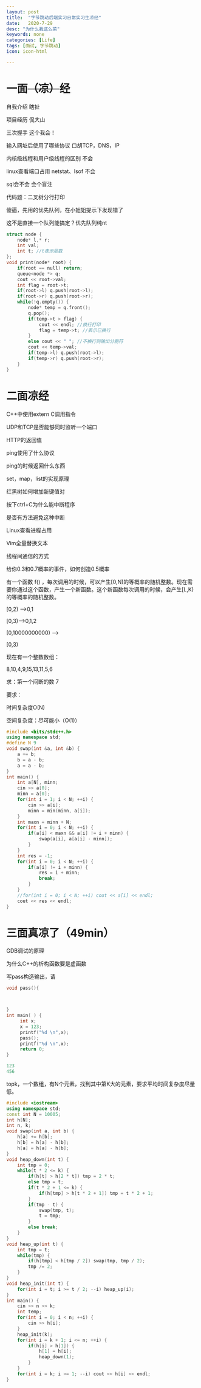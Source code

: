 ```yaml
---
layout: post
title:  "字节跳动后端实习日常实习生凉经"
date:   2020-7-29
desc: "为什么我这么菜"
keywords: none
categories: [Life]
tags: [面试, 字节跳动]
icon: icon-html

---
```


# 一面~~（凉）~~经

自我介绍 瞎扯

项目经历 侃大山

三次握手 这个我会！

输入网址后使用了哪些协议 口胡TCP，DNS，IP

内核级线程和用户级线程的区别 不会

linux查看端口占用 netstat、lsof 不会

sql会不会 会个盲注

代码题：二叉树分行打印 

傻逼，先用的优先队列，在小姐姐提示下发现错了

这不是直接一个队列能搞定？优先队列纯nt

```c++
struct node {
    node* l,* r;
    int val;
    int t; //t表示层数
};
void print(node* root) {
    if(root == null) return;
    queue<node *> q;
    cout << root->val;
    int flag = root->t;
    if(root->l) q.push(root->l);
    if(root->r) q.push(root->r);
    while(!q.empty()) {
        node* temp = q.front();
        q.pop();
        if(temp->t > flag) {
            cout << endl; //换行打印
            flag = temp->t;	//表示已换行
        }
        else cout << " "; //不换行则输出分割符
        cout << temp->val;
        if(temp->l) q.push(root->l);
        if(temp->r) q.push(root->r);
    }
}
```

# 二面凉经

C++中使用extern C调用指令

UDP和TCP是否能够同时监听一个端口

HTTP的返回值

ping使用了什么协议

ping的时候返回什么东西

set，map，list的实现原理

红黑树如何增加新键值对

按下ctrl+C为什么能中断程序

是否有方法避免这种中断

Linux查看进程占用

Vim全量替换文本

线程间通信的方式

给你0.3和0.7概率的事件，如何创造0.5概率



有一个函数 f() ，每次调用的时候，可以产生[0,N)的等概率的随机整数。现在需要你通过这个函数，产生一个新函数。这个新函数每次调用的时候，会产生[L,K)的等概率的随机整数。

[0,2) -->0,1

[0,3)-->0,1,2

[0,10000000000) -->

[0,3)



现在有一个整数数组：

8,10,4,9,15,13,11,5,6

求：第一个间断的数  7

要求：

时间复杂度O(N)

空间复杂度：尽可能小（O(1)）

```c++
#include <bits/stdc++.h>
using namespace std;
#define N 9
void swap(int &a, int &b) {
    a += b;
    b = a - b;
    a = a - b;
}
int main() {
    int a[N], minn;
    cin >> a[0];
    minn = a[0];
    for(int i = 1; i < N; ++i) {
        cin >> a[i];
        minn = min(minn, a[i]);
    }
    int maxn = minn + N;
    for(int i = 0; i < N; ++i) {
        if(a[i] < maxn && a[i] != i + minn) {
            swap(a[i], a[a[i] - minn]);
        }
    }
    int res = -1;
    for(int i = 0; i < N; ++i) {
        if(a[i] != i + minn) {
            res = i + minn;
            break;
        }
    }
    //for(int i = 0; i < N; ++i) cout << a[i] << endl;
    cout << res << endl;
}
```

# 三面真凉了（49min）

GDB调试的原理

为什么C++的析构函数要是虚函数

写pass构造输出，请

```c++
void pass(){



}
int main( ) {
     int x;
     x = 123;
     printf("%d \n",x);       
     pass();
     printf("%d \n",x);       
     return 0;
}

123
456
```

topk，一个数组，有N个元素，找到其中第K大的元素，要求平均时间复杂度尽量低。

```c++
#include <iostream>
using namespace std;
const int N = 10005;
int h[N];
int n, k;
void swap(int a, int b) {
    h[a] += h[b];
    h[b] = h[a] - h[b];
    h[a] = h[a] - h[b];
}
void heap_down(int t) {
    int tmp = 0;
    while(t * 2 <= k) {
        if(h[t] > h[2 * t]) tmp = 2 * t;
        else tmp = t;
        if(t * 2 + 1 <= k) {
            if(h[tmp] > h[t * 2 + 1]) tmp = t * 2 + 1;
        }
        if(tmp - t) {
            swap(tmp, t);
            t = tmp;
        }
        else break;
    }
}
void heap_up(int t) {
    int tmp = t;
    while(tmp) {
        if(h[tmp] < h[tmp / 2]) swap(tmp, tmp / 2);
        tmp /= 2;
    }
}
void heap_init(int t) {
    for(int i = t; i >= t / 2; --i) heap_up(i);
}
int main() {
    cin >> n >> k;
    int temp;
    for(int i = 0; i < n; ++i) {
        cin >> h[i];
    }
    heap_init(k);
    for(int i = k + 1; i <= n; ++i) {
        if(h[i] > h[1]) {
            h[1] = h[i];
            heap_down(1);
        }
    }
    for(int i = k; i >= 1; --i) cout << h[i] << endl;
}
```

